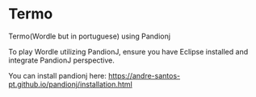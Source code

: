 # Termo
Termo(Wordle but in portuguese) using Pandionj

To play Wordle utilizing PandionJ, ensure you have Eclipse installed and integrate PandionJ perspective.

You can install pandionj here: https://andre-santos-pt.github.io/pandionj/installation.html

